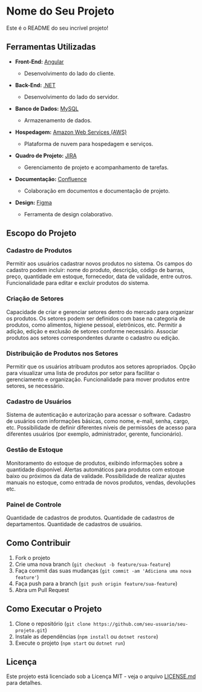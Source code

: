 # Nome do Seu Projeto

Este é o README do seu incrível projeto!

## Ferramentas Utilizadas

- **Front-End:** [Angular](https://angular.io/)
  - Desenvolvimento do lado do cliente.

- **Back-End:** [.NET](https://dotnet.microsoft.com/)
  - Desenvolvimento do lado do servidor.

- **Banco de Dados:** [MySQL](https://www.mysql.com/)
  - Armazenamento de dados.

- **Hospedagem:** [Amazon Web Services (AWS)](https://aws.amazon.com/)
  - Plataforma de nuvem para hospedagem e serviços.

- **Quadro de Projeto:** [JIRA](https://www.atlassian.com/software/jira)
  - Gerenciamento de projeto e acompanhamento de tarefas.

- **Documentação:** [Confluence](https://www.atlassian.com/software/confluence)
  - Colaboração em documentos e documentação de projeto.

- **Design:** [Figma](https://www.figma.com/)
  - Ferramenta de design colaborativo.

## Escopo do Projeto

### Cadastro de Produtos

Permitir aos usuários cadastrar novos produtos no sistema. Os campos do cadastro podem incluir: nome do produto, descrição, código de barras, preço, quantidade em estoque, fornecedor, data de validade, entre outros. Funcionalidade para editar e excluir produtos do sistema.

### Criação de Setores

Capacidade de criar e gerenciar setores dentro do mercado para organizar os produtos. Os setores podem ser definidos com base na categoria de produtos, como alimentos, higiene pessoal, eletrônicos, etc. Permitir a adição, edição e exclusão de setores conforme necessário. Associar produtos aos setores correspondentes durante o cadastro ou edição.

### Distribuição de Produtos nos Setores

Permitir que os usuários atribuam produtos aos setores apropriados. Opção para visualizar uma lista de produtos por setor para facilitar o gerenciamento e organização. Funcionalidade para mover produtos entre setores, se necessário.

### Cadastro de Usuários

Sistema de autenticação e autorização para acessar o software. Cadastro de usuários com informações básicas, como nome, e-mail, senha, cargo, etc. Possibilidade de definir diferentes níveis de permissões de acesso para diferentes usuários (por exemplo, administrador, gerente, funcionário).

### Gestão de Estoque

Monitoramento do estoque de produtos, exibindo informações sobre a quantidade disponível. Alertas automáticos para produtos com estoque baixo ou próximos da data de validade. Possibilidade de realizar ajustes manuais no estoque, como entrada de novos produtos, vendas, devoluções etc.

### Painel de Controle

Quantidade de cadastros de produtos. Quantidade de cadastros de departamentos. Quantidade de cadastros de usuários.

## Como Contribuir

1. Fork o projeto
2. Crie uma nova branch (`git checkout -b feature/sua-feature`)
3. Faça commit das suas mudanças (`git commit -am 'Adiciona uma nova feature'`)
4. Faça push para a branch (`git push origin feature/sua-feature`)
5. Abra um Pull Request

## Como Executar o Projeto

1. Clone o repositório (`git clone https://github.com/seu-usuario/seu-projeto.git`)
2. Instale as dependências (`npm install` ou `dotnet restore`)
3. Execute o projeto (`npm start` ou `dotnet run`)

## Licença

Este projeto está licenciado sob a Licença MIT - veja o arquivo [LICENSE.md](LICENSE.md) para detalhes.
